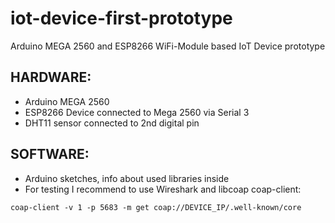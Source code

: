 # iot-device-first-prototype
Arduino MEGA 2560 and ESP8266 WiFi-Module based IoT Device prototype

## HARDWARE:
+ Arduino MEGA 2560
+ ESP8266 Device connected to Mega 2560 via Serial 3
+ DHT11 sensor connected to 2nd digital pin

## SOFTWARE:
+ Arduino sketches, info about used libraries inside
+ For testing I recommend to use Wireshark and libcoap 
coap-client:
```
coap-client -v 1 -p 5683 -m get coap://DEVICE_IP/.well-known/core
```
